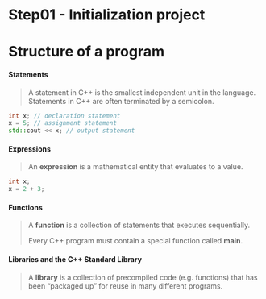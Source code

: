 # Step01 - Initialization project



# Structure of a program

#### Statements

> A statement in C++ is the smallest independent unit in the language. Statements in C++ are often terminated by a semicolon.

```c++
int x; // declaration statement
x = 5; // assignment statement
std::cout << x; // output statement
```



#### Expressions

> An **expression** is a mathematical entity that evaluates to a value.

```c++
int x;
x = 2 + 3;
```



#### Functions

>A **function** is a collection of statements that executes sequentially. 
>
>Every C++ program must contain a special function called **main**. 



#### Libraries and the C++ Standard Library

> A **library** is a collection of precompiled code (e.g. functions) that has been “packaged up” for reuse in many different programs.



